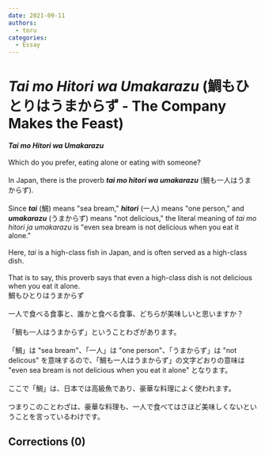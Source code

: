 ```yaml
---
date: 2021-09-11
authors:
  - toru
categories:
  - Essay
---
```


<h1 id="subject_show"><strong><em>Tai mo Hitori wa Umakarazu</strong></em> (鯛もひとりはうまからず - The Company Makes the Feast)</h1>
<div class="date" hidden>Sep 11, 2021 11:59</div>
<div id="post"><div id="body_show_ori">
<strong><em>Tai mo Hitori wa Umakarazu</strong></em><br/><br/>Which do you prefer, eating alone or eating with someone?<br/><br/>In Japan, there is the proverb <strong><em>tai mo hitori wa umakarazu</em></strong> (鯛も一人はうまからず).<br/><br/>Since <strong><em>tai</em></strong> (鯛) means "sea bream," <strong><em>hitori</em></strong> (一人) means "one person," and <strong><em>umakarazu</em></strong> (うまからず) means "not delicious," the literal meaning of <em>tai mo hitori ja umakarazu</em> is "even sea bream is not delicious when you eat it alone."<br/><br/>Here, <em>tai</em> is a high-class fish in Japan, and is often served as a high-class dish.<br/><br/>That is to say, this proverb says that even a high-class dish is not delicious when you eat it alone.
</div></div>

<!-- more -->

<div id="post_ja"><div id="body_show_mo">
鯛もひとりはうまからず<br/><br/>一人で食べる食事と、誰かと食べる食事、どちらが美味しいと思いますか？<br/><br/>「鯛も一人はうまからず」ということわざがあります。<br/><br/>「鯛」は "sea bream"、「一人」は "one person"、「うまからず」は "not delicous" を意味するので、「鯛も一人はうまからず」の文字どおりの意味は "even sea bream is not delicious when you eat it alone" となります。<br/><br/>ここで「鯛」は、日本では高級魚であり、豪華な料理によく使われます。<br/><br/>つまりこのことわざは、豪華な料理も、一人で食べてはさほど美味しくないということを言っているわけです。
</div></div>

## Corrections (0)
